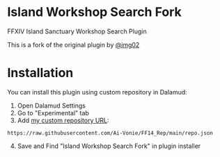 # Island Workshop Search Fork
FFXIV Island Sanctuary Workshop Search Plugin

This is a fork of the original plugin by [@img02](https://github.com/img02/IslandWorkshopSearch)

# Installation

You can install this plugin using custom repository in Dalamud:

1. Open Dalamud Settings
2. Go to "Experimental" tab
3. Add [my custom repository URL](https://github.com/Ai-Vonie/FF14_Rep):
```
https://raw.githubusercontent.com/Ai-Vonie/FF14_Rep/main/repo.json
```
4. Save and Find "Island Workshop Search Fork" in plugin installer
